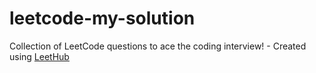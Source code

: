 # leetcode-my-solution
Collection of LeetCode questions to ace the coding interview! - Created using [LeetHub](https://github.com/QasimWani/LeetHub)
